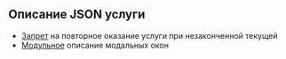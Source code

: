 ## Описание JSON услуги

* [Запрет](json_duplicate_exclude.md) на повторное оказание услуги при незаконченной текущей
* [Модульное](json_clarification.md) описание модальных окон

    
